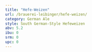 ```yaml
---
title: "Hefe-Weizen"
url: /brauerei-leibinger/hefe-weizen/
category: German Ale
style: South German-Style Hefeweizen
abv: 5.2
ibu: 0
srm: 0
upc: 0
---
```



